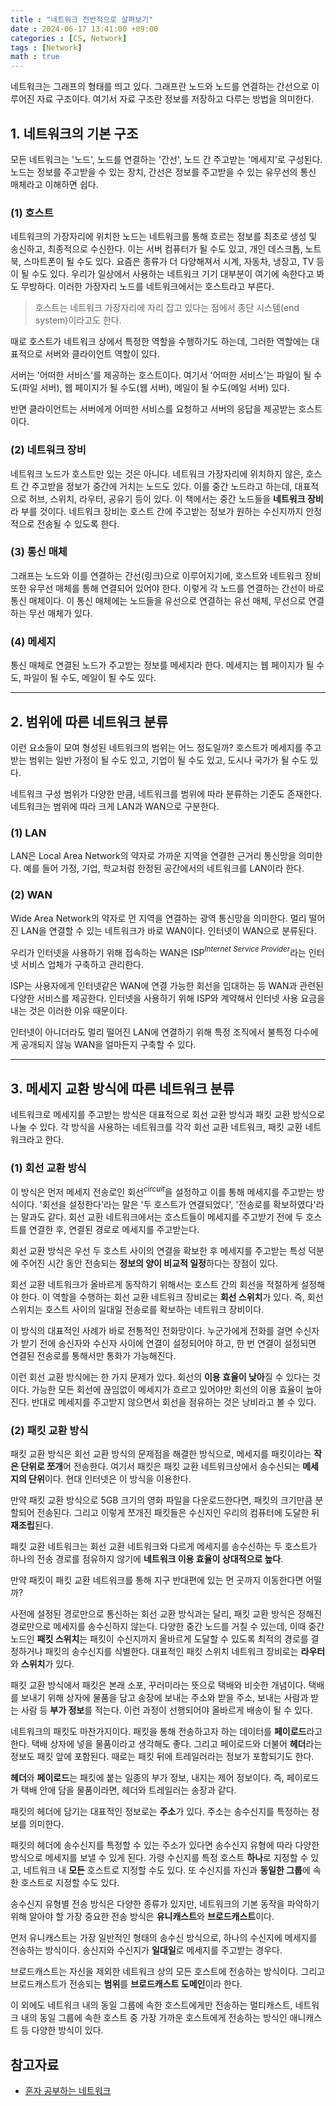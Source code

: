 ```yaml
---
title : "네트워크 전반적으로 살펴보기"
date : 2024-06-17 13:41:00 +09:00
categories : [CS, Network]
tags : [Network]
math : true
---
```


네트워크는 그래프의 형태를 띄고 있다. 그래프란 노드와 노드를 연결하는 간선으로 이루어진 자료 구조이다. 여기서 자료 구조란 정보를 저장하고 다루는 방법을 의미한다. 

## 1. 네트워크의 기본 구조

모든 네트워크는 '노드', 노드를 연결하는 '간선', 노드 간 주고받는 '메세지'로 구성된다. 노드는 정보를 주고받을 수 있는 장치, 간선은 정보를 주고받을 수 있는 유무선의 통신 매체라고 이해하면 쉽다. 

### (1) 호스트

네트워크의 가장자리에 위치한 노드는 네트워크를 통해 흐르는 정보를 최초로 생성 및 송신하고, 최종적으로 수신한다. 이는 서버 컴퓨터가 될 수도 있고, 개인 데스크톱, 노트북, 스마트폰이 될 수도 있다. 요즘은 종류가 더 다양해져서 시계, 자동차, 냉장고, TV 등이 될 수도 있다. 우리가 일상에서 사용하는 네트워크 기기 대부분이 여기에 속한다고 봐도 무방하다. 이러한 가장자리 노드를 네트워크에서는 호스트라고 부른다.

> 호스트는 네트워크 가장자리에 자리 잡고 있다는 점에서 종단 시스템(end system)이라고도 한다.

때로 호스트가 네트워크 상에서 특정한 역할을 수행하기도 하는데, 그러한 역할에는 대표적으로 서버와 클라이언트 역할이 있다.

서버는 '어떠한 서비스'를 제공하는 호스트이다. 여기서 '어떠한 서비스'는 파일이 될 수도(파일 서버), 웹 페이지가 될 수도(웹 서버), 메일이 될 수도(메일 서버) 있다. 

반면 클라이언트는 서버에게 어떠한 서비스를 요청하고 서버의 응답을 제공받는 호스트이다. 

### (2) 네트워크 장비

네트워크 노드가 호스트만 있는 것은 아니다. 네트워크 가장자리에 위치하지 않은, 호스트 간 주고받을 정보가 중간에 거치는 노드도 있다. 이를 중간 노드라고 하는데, 대표적으로 허브, 스위치, 라우터, 공유기 등이 있다. 이 책에서는 중간 노드들을 **네트워크 장비**라 부를 것이다. 네트워크 장비는 호스트 간에 주고받는 정보가 원하는 수신지까지 안정적으로 전송될 수 있도록 한다.

### (3) 통신 매체

그래프는 노드와 이를 연결하는 간선(링크)으로 이루어지기에, 호스트와 네트워크 장비 또한 유무선 매체를 통해 연결되어 있어야 한다. 이렇게 각 노드를 연결하는 간선이 바로 통신 매체이다. 이 통신 매체에는 노드들을 유선으로 연결하는 유선 매체, 무선으로 연결하는 무선 매체가 있다. 

### (4) 메세지

통신 매체로 연결된 노드가 주고받는 정보를 메세지라 한다. 메세지는 웹 페이지가 될 수도, 파일이 될 수도, 메일이 될 수도 있다. 

---

## 2. 범위에 따른 네트워크 분류

이런 요소들이 모여 형성된 네트워크의 범위는 어느 정도일까? 호스트가 메세지를 주고받는 범위는 일반 가정이 될 수도 있고, 기업이 될 수도 있고, 도시나 국가가 될 수도 있다.

네트워크 구성 범위가 다양한 만큼, 네트워크를 범위에 따라 분류하는 기준도 존재한다. 네트워크는 범위에 따라 크게 LAN과 WAN으로 구분한다.

### (1) LAN

LAN은 Local Area Network의 약자로 가까운 지역을 연결한 근거리 통신망을 의미한다. 예를 들어 가정, 기업, 학교처럼 한정된 공간에서의 네트워크를 LAN이라 한다.

### (2) WAN

Wide Area Network의 약자로 먼 지역을 연결하는 광역 통신망을 의미한다. 멀리 떨어진 LAN을 연결할 수 있는 네트워크가 바로 WAN이다. 인터넷이 WAN으로 분류된다.

우리가 인터넷을 사용하기 위해 접속하는 WAN은 ISP$^{Internet\ Service\ Provider}$라는 인터넷 서비스 업체가 구축하고 관리한다. 

ISP는 사용자에게 인터넷같은 WAN에 연결 가능한 회선을 임대하는 등 WAN과 관련된 다양한 서비스를 제공한다. 인터넷을 사용하기 위해 ISP와 계약해서 인터넷 사용 요금을 내는 것은 이러한 이유 때문이다. 

인터넷이 아니더라도 멀리 떨어진 LAN에 연결하기 위해 특정 조직에서 불특정 다수에게 공개되지 않능 WAN을 얼마든지 구축할 수 있다.

---

## 3. 메세지 교환 방식에 따른 네트워크 분류

네트워크로 메세지를 주고받는 방식은 대표적으로 회선 교환 방식과 패킷 교환 방식으로 나눌 수 있다. 각 방식을 사용하는 네트워크를 각각 회선 교환 네트워크, 패킷 교환 네트워크라고 한다.

### (1) 회선 교환 방식

이 방식은 먼저 메세지 전송로인 회선$^{circuit}$을 설정하고 이를 통해 메세지를 주고받는 방식이다. 
'회선을 설정한다'라는 말은 '두 호스트가 연결되었다', '전송로를 확보하였다'라는 말과도 같다. 
회선 교환 네트워크에서는 호스트들이 메세지를 주고받기 전에 두 호스트를 연결한 후, 연결된 경로로 메세지를 주고받는다.

회선 교환 방식은 우선 두 호스트 사이의 연결을 확보한 후 메세지를 주고받는 특성 덕분에 주어진 시간 동안 전송되는 **정보의 양이 비교적 일정**하다는 장점이 있다.

회선 교환 네트워크가 올바르게 동작하기 위해서는 호스트 간의 회선을 적절하게 설정해야 한다. 
이 역할을 수행하는 회선 교환 네트워크 장비로는 **회선 스위치**가 있다. 즉, 회선 스위치는 호스트 사이의 일대일 전송로를 확보하는 네트워크 장비이다.

이 방식의 대표적인 사례가 바로 전통적인 전화망이다. 
누군가에게 전화를 걸면 수신자가 받기 전에 송신자와 수신자 사이에 연결이 설정되어야 하고, 한 번 연결이 설정되면 연결된 전송로를 통해서만 통화가 가능해진다.

이런 회선 교환 방식에는 한 가지 문제가 있다. 회선의 **이용 효율이 낮아**질 수 있다는 것이다. 가능한 모든 회선에 끊임없이 메세지가 흐르고 있어야만 회선의 이용 효율이 높아진다. 반대로 메세지를 주고받지 않으면서 회선을 점유하는 것은 낭비라고 볼 수 있다.  

### (2) 패킷 교환 방식

패킷 교환 방식은 회선 교환 방식의 문제점을 해결한 방식으로, 메세지를 패킷이라는 **작은 단위로 쪼개**어 전송한다. 
여기서 패킷은 패킷 교환 네트워크상에서 송수신되는 **메세지의 단위**이다. 현대 인터넷은 이 방식을 이용한다.

만약 패킷 교환 방식으로 5GB 크기의 영화 파일을 다운로드한다면, 패킷의 크기만큼 분할되어 전송된다. 그리고 이렇게 쪼개진 패킷들은 수신지인 우리의 컴퓨터에 도달한 뒤 **재조립**된다. 

패킷 교환 네트워크는 회선 교환 네트워크와 다르게 메세지를 송수신하는 두 호스트가 하나의 전송 경로를 점유하지 않기에 **네트워크 이용 효율이 상대적으로 높다**. 

만약 패킷이 패킷 교환 네트워크를 통해 지구 반대편에 있는 먼 곳까지 이동한다면 어떨까? 

사전에 설정된 경로만으로 통신하는 회선 교환 방식과는 달리, 패킷 교환 방식은 정해진 경로만으로 메세지를 송수신하지 않는다. 
다양한 중간 노드를 거칠 수 있는데, 이때 중간 노드인 **패킷 스위치**는 패킷이 수신지까지 올바르게 도달할 수 있도록 최적의 경로를 결정하거나 패킷의 송수신지를 식별한다. 
대표적인 패킷 스위치 네트워크 장비로는 **라우터**와 **스위치**가 있다.

패킷 교환 방식에서 패킷은 본래 소포, 꾸러미라는 뜻으로 택배와 비슷한 개념이다. 
택배를 보내기 위해 상자에 물품을 담고 송장에 보내는 주소와 받을 주소, 보내는 사람과 받는 사람 등 **부가 정보**를 적는다. 이런 과정이 선행되어야 올바르게 배송이 될 수 있다.

네트워크의 패킷도 마찬가지이다. 
패킷을 통해 전송하고자 하는 데이터를 **페이로드**라고 한다. 택배 상자에 넣을 물품이라고 생각해도 좋다. 
그리고 페이로드와 더불어 **헤더**라는 정보도 패킷 앞에 포함된다. 때로는 패킷 뒤에 트레일러라는 정보가 포함되기도 한다.

**헤더**와 **페이로드**는 패킷에 붙는 일종의 부가 정보, 내지는 제어 정보이다. 
즉, 페이로드가 택배 안에 담을 물품이라면, 헤더와 트레일러는 송장과 같다.

패킷의 헤더에 담기는 대표적인 정보로는 **주소**가 있다. 주소는 송수신지를 특정하는 정보를 의미한다. 

패킷의 헤더에 송수신지를 특정할 수 있는 주소가 있다면 송수신지 유형에 따라 다양한 방식으로 메세지를 보낼 수 있게 된다. 
가령 수신지를 특정 호스트 **하나**로 지정할 수 있고, 네트워크 내 **모든** 호스트로 지정할 수도 있다. 또 수신지를 자신과 **동일한 그룹**에 속한 호스트로 지정할 수도 있다. 

송수신지 유형별 전송 방식은 다양한 종류가 있지만, 네트워크의 기본 동작을 파악하기 위해 알아야 할 가장 중요한 전송 방식은 **유니캐스트**와 **브로드캐스트**이다.

먼저 유니캐스트는 가장 일반적인 형태의 송수신 방식으로, 하나의 수신지에 메세지를 전송하는 방식이다. 송신지와 수신지가 **일대일**로 메세지를 주고받는 경우다. 

브로드캐스트는 자신을 제외한 네트워크 상의 모든 호스트에 전송하는 방식이다. 
그리고 브로드캐스트가 전송되는 **범위**를 **브로드캐스트 도메인**이라 한다.

이 외에도 네트워크 내의 동일 그룹에 속한 호스트에게만 전송하는 멀티캐스트, 네트워크 내의 동일 그룹에 속한 호스트 중 가장 가까운 호스트에게 전송하는 방식인 애니캐스트 등 다양한 방식이 있다. 

## 참고자료

- [혼자 공부하는 네트워크](https://product.kyobobook.co.kr/detail/S000212911507)